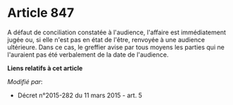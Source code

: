 # Article 847

A défaut de conciliation constatée à l'audience, l'affaire est immédiatement jugée ou, si elle n'est pas en état de l'être,
renvoyée à une audience ultérieure. Dans ce cas, le greffier avise par tous moyens les parties qui ne l'auraient pas été
verbalement de la date de l'audience.

**Liens relatifs à cet article**

_Modifié par_:

  - Décret n°2015-282 du 11 mars 2015 - art. 5
